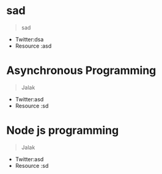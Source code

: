 # sad

> sad

- Twitter:dsa
- Resource :asd

# Asynchronous Programming

> Jalak

- Twitter:asd
- Resource :sd

# Node js programming

> Jalak

- Twitter:asd
- Resource :sd
